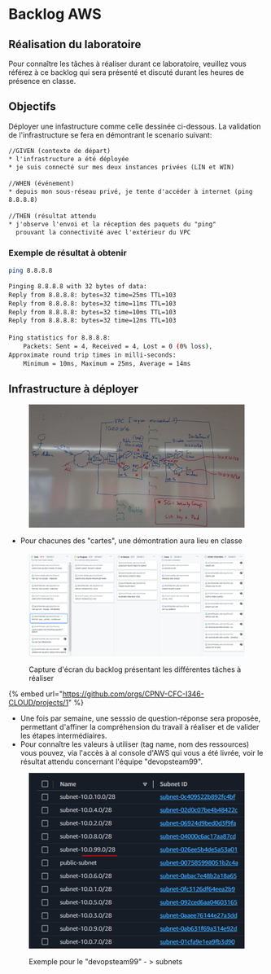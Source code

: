 # Backlog AWS

## Réalisation du laboratoire

Pour connaître les tâches à réaliser durant ce laboratoire, veuillez vous référez à ce backlog qui sera présenté et discuté durant les heures de présence en classe.

## Objectifs

Déployer une infastructure comme celle dessinée ci-dessous. La validation de l'infrastructure se fera en démontrant le scenario suivant:

```
//GIVEN (contexte de départ)
* l'infrastructure a été déployée
* je suis connecté sur mes deux instances privées (LIN et WIN)

//WHEN (événement)
* depuis mon sous-réseau privé, je tente d'accéder à internet (ping 8.8.8.8)

//THEN (résultat attendu
* j'observe l'envoi et la réception des paquets du "ping" 
  prouvant la connectivité avec l'extérieur du VPC
```

### Exemple de résultat à obtenir

```bash
ping 8.8.8.8
```

```bash
Pinging 8.8.8.8 with 32 bytes of data:
Reply from 8.8.8.8: bytes=32 time=25ms TTL=103
Reply from 8.8.8.8: bytes=32 time=11ms TTL=103
Reply from 8.8.8.8: bytes=32 time=10ms TTL=103
Reply from 8.8.8.8: bytes=32 time=12ms TTL=103

Ping statistics for 8.8.8.8:
    Packets: Sent = 4, Received = 4, Lost = 0 (0% loss),
Approximate round trip times in milli-seconds:
    Minimum = 10ms, Maximum = 25ms, Average = 14ms
```

## Infrastructure à déployer

<figure><img src="../../../.gitbook/assets/image (2).png" alt=""><figcaption></figcaption></figure>

* Pour chacunes des "cartes", une démontration aura lieu en classe

<figure><img src="../../../.gitbook/assets/image (1).png" alt=""><figcaption><p>Capture d'écran du backlog présentant les différentes tâches à réaliser</p></figcaption></figure>

{% embed url="https://github.com/orgs/CPNV-CFC-I346-CLOUD/projects/1" %}

* Une fois par semaine, une sesssio de question-réponse sera proposée, permettant d'affiner la compréhension du travail à réaliser et de valider les étapes intermédiaires.
* Pour connaître les valeurs à utiliser (tag name, nom des ressources) vous pouvez, via l'accès à al console d'AWS qui vous a été livrée, voir le résultat attendu concernant l'équipe "devopsteam99".

<figure><img src="../../../.gitbook/assets/image (9).png" alt=""><figcaption><p>Exemple pour le "devopsteam99" - > subnets</p></figcaption></figure>

